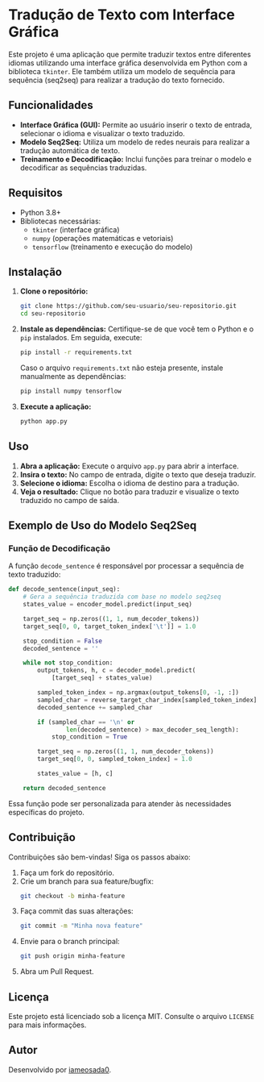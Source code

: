 # Tradução de Texto com Interface Gráfica

Este projeto é uma aplicação que permite traduzir textos entre diferentes idiomas utilizando uma interface gráfica desenvolvida em Python com a biblioteca `tkinter`. Ele também utiliza um modelo de sequência para sequência (seq2seq) para realizar a tradução do texto fornecido.

## Funcionalidades

- **Interface Gráfica (GUI):** Permite ao usuário inserir o texto de entrada, selecionar o idioma e visualizar o texto traduzido.
- **Modelo Seq2Seq:** Utiliza um modelo de redes neurais para realizar a tradução automática de texto.
- **Treinamento e Decodificação:** Inclui funções para treinar o modelo e decodificar as sequências traduzidas.

## Requisitos

- Python 3.8+
- Bibliotecas necessárias:
  - `tkinter` (interface gráfica)
  - `numpy` (operações matemáticas e vetoriais)
  - `tensorflow` (treinamento e execução do modelo)

## Instalação

1. **Clone o repositório:**
   ```bash
   git clone https://github.com/seu-usuario/seu-repositorio.git
   cd seu-repositorio
   ```

2. **Instale as dependências:**
   Certifique-se de que você tem o Python e o `pip` instalados. Em seguida, execute:
   ```bash
   pip install -r requirements.txt
   ```

   Caso o arquivo `requirements.txt` não esteja presente, instale manualmente as dependências:
   ```bash
   pip install numpy tensorflow
   ```

3. **Execute a aplicação:**
   ```bash
   python app.py
   ```



## Uso

1. **Abra a aplicação:** Execute o arquivo `app.py` para abrir a interface.
2. **Insira o texto:** No campo de entrada, digite o texto que deseja traduzir.
3. **Selecione o idioma:** Escolha o idioma de destino para a tradução.
4. **Veja o resultado:** Clique no botão para traduzir e visualize o texto traduzido no campo de saída.

## Exemplo de Uso do Modelo Seq2Seq

### Função de Decodificação

A função `decode_sentence` é responsável por processar a sequência de texto traduzido:

```python
def decode_sentence(input_seq):
    # Gera a sequência traduzida com base no modelo seq2seq
    states_value = encoder_model.predict(input_seq)

    target_seq = np.zeros((1, 1, num_decoder_tokens))
    target_seq[0, 0, target_token_index['\t']] = 1.0

    stop_condition = False
    decoded_sentence = ''

    while not stop_condition:
        output_tokens, h, c = decoder_model.predict(
            [target_seq] + states_value)

        sampled_token_index = np.argmax(output_tokens[0, -1, :])
        sampled_char = reverse_target_char_index[sampled_token_index]
        decoded_sentence += sampled_char

        if (sampled_char == '\n' or
                len(decoded_sentence) > max_decoder_seq_length):
            stop_condition = True

        target_seq = np.zeros((1, 1, num_decoder_tokens))
        target_seq[0, 0, sampled_token_index] = 1.0

        states_value = [h, c]

    return decoded_sentence
```

Essa função pode ser personalizada para atender às necessidades específicas do projeto.

## Contribuição

Contribuições são bem-vindas! Siga os passos abaixo:

1. Faça um fork do repositório.
2. Crie um branch para sua feature/bugfix:
   ```bash
   git checkout -b minha-feature
   ```
3. Faça commit das suas alterações:
   ```bash
   git commit -m "Minha nova feature"
   ```
4. Envie para o branch principal:
   ```bash
   git push origin minha-feature
   ```
5. Abra um Pull Request.

## Licença

Este projeto está licenciado sob a licença MIT. Consulte o arquivo `LICENSE` para mais informações.

## Autor

Desenvolvido por [iameosada0](https://github.com/iamrosada).

